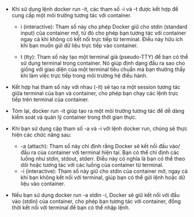- Khi sử dụng lệnh docker run -it, các tham số -i và -t được kết hợp để cung cấp một môi trường tương tác với container.

  + i (interactive): Tham số này cho phép Docker giữ cho stdin (standard input) của container mở, từ đó cho phép bạn tương tác với container ngay cả khi không có kết nối trực tiếp từ terminal. Điều này hữu ích khi bạn muốn gửi dữ liệu trực tiếp vào container.

  + t (tty): Tham số này tạo một terminal giả (pseudo-TTY) để bạn có thể sử dụng terminal trong container. Nó giúp định dạng đầu ra sao cho giống với giao diện của một terminal tiêu chuẩn mà bạn thường thấy khi làm việc trực tiếp trong môi trường hệ điều hành.

- Kết hợp hai tham số này với nhau (-it) sẽ tạo ra một session tương tác giữa terminal của bạn và container, cho phép bạn chạy các lệnh trực tiếp trên terminal của container.

- Tóm lại, docker run -it giúp tạo ra một môi trường tương tác để dễ dàng kiểm soát và quản lý container trong thời gian thực.

- Khi bạn sử dụng cặp tham số -a và -i với lệnh docker run, chúng sẽ thực hiện các chức năng sau:
  + -a (attach): Tham số này chỉ định rằng Docker sẽ kết nối đầu vào/đầu ra của container với terminal hiện tại. Bạn có thể chỉ định các luồng như stdin, stdout, stderr. Điều này có nghĩa là bạn có thể theo dõi hoặc tương tác với các luồng của container từ terminal.
  + -i (interactive): Tham số này giữ cho stdin của container mở, ngay cả khi bạn không kết nối với terminal, giúp bạn có thể gửi lệnh hoặc dữ liệu vào container.

- Nếu bạn sử dụng docker run -a stdin -i, Docker sẽ giữ kết nối với đầu vào (stdin) của container, cho phép bạn tương tác với container, đồng thời kết nối với terminal để bạn có thể nhập lệnh.


